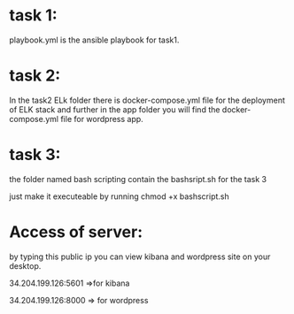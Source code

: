 # task 1:
 playbook.yml is the ansible playbook for task1.
 
 # task 2:
 In the task2 ELk folder there is docker-compose.yml file for the deployment of ELK stack and further in the app folder you will find the docker-compose.yml file for wordpress app.
 
 # task 3:
 the folder named bash scripting contain the bashsript.sh for the task 3
 
 just make it executeable by running chmod +x bashscript.sh
 
 # Access of server:
 by typing this public ip you can view kibana and wordpress site on your desktop.
 
 34.204.199.126:5601   =>for kibana

34.204.199.126:8000  => for wordpress
